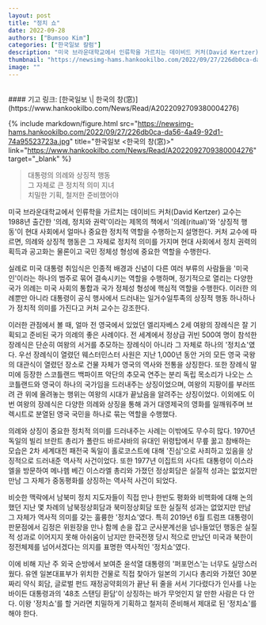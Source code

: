 ```yaml
---
layout: post
title: "정치 쇼"
date: 2022-09-28
authors: ["Bumsoo Kim"]
categories: ["한국일보 칼럼"]
description: "미국 브라운대학교에서 인류학을 가르치는 데이비드 커처(David Kertzer) 교수는 1988년 출간한 '의례, 정치와 권력'이라는 제목의 책에서 '의례(ritual)'와 '상징적 행동'이 현대 사회에서 얼마나 중요한 정치적 역할을 수행하는지 설명한다. 커처 교수에 따르면, 의례와 상징적 행동은 그 자체로 정치적 의미를 가지며 현대 사회에서 정치 권력의 획득과 공고화는 물론이고 국민 정체성 형성에 중요한 역할을 수행한다."
thumbnail: "https://newsimg-hams.hankookilbo.com/2022/09/27/226db0ca-da56-4a49-92d1-74a95523723a.jpg"
image: ""
---
```


<br>
#### 기고 링크: [한국일보 \| 한국의 창(窓)](https://www.hankookilbo.com/News/Read/A2022092709380004276)

{% include markdown/figure.html src="https://newsimg-hams.hankookilbo.com/2022/09/27/226db0ca-da56-4a49-92d1-74a95523723a.jpg" title="한국일보 <한국의 창(窓)>" link="https://www.hankookilbo.com/News/Read/A2022092709380004276" target="_blank" %}

> 대통령의 의례와 상징적 행동 <br> 그 자체로 큰 정치적 의미 지녀 <br> 치밀한 기획, 철저한 준비했어야

미국 브라운대학교에서 인류학을 가르치는 데이비드 커처(David Kertzer) 교수는 1988년 출간한 '의례, 정치와 권력'이라는 제목의 책에서 '의례(ritual)'와 '상징적 행동'이 현대 사회에서 얼마나 중요한 정치적 역할을 수행하는지 설명한다. 커처 교수에 따르면, 의례와 상징적 행동은 그 자체로 정치적 의미를 가지며 현대 사회에서 정치 권력의 획득과 공고화는 물론이고 국민 정체성 형성에 중요한 역할을 수행한다.

실례로 미국 대통령 취임식은 인종적 배경과 신념이 다른 여러 부류의 사람들을 '미국인'이라는 하나의 범주로 묶어 결속시키는 역할을 수행하며, 정기적으로 열리는 다양한 국가 의례는 미국 사회의 통합과 국가 정체성 형성에 핵심적 역할을 수행한다. 이러한 의례뿐만 아니라 대통령이 공식 행사에서 드러내는 일거수일투족의 상징적 행동 하나하나가 정치적 의미를 가진다고 커처 교수는 강조한다.

이러한 관점에서 볼 때, 얼마 전 영국에서 있었던 엘리자베스 2세 여왕의 장례식은 잘 기획되고 준비된 국가 의례의 좋은 사례이다. 전 세계에서 정상급 귀빈 500여 명이 참석한 장례식은 단순히 여왕의 서거를 추모하는 장례식이 아니라 그 자체로 하나의 '정치쇼'였다. 우선 장례식이 열렸던 웨스터민스터 사원은 지난 1,000년 동안 거의 모든 영국 국왕의 대관식이 열렸던 장소로 건물 자체가 영국의 역사와 전통을 상징한다. 또한 장례식 말미에 등장한 스코틀랜드 백파이프 악단의 추모곡 연주는 분리 독립 목소리가 나오는 스코틀랜드와 영국이 하나의 국가임을 드러내주는 상징이었으며, 여왕의 지팡이를 부러뜨려 관 위에 올려놓는 행위는 여왕의 시대가 끝났음을 알려주는 상징이었다. 이외에도 이번 여왕의 장례식은 다양한 의례와 상징을 통해 과거 대영제국의 영화를 일깨워주며 브렉시트로 분열된 영국 국민을 하나로 묶는 역할을 수행했다.

의례와 상징이 중요한 정치적 의미를 드러내주는 사례는 이밖에도 무수히 많다. 1970년 독일의 빌리 브란트 총리가 폴란드 바르샤바의 유대인 위령탑에서 무릎 꿇고 참배하는 모습은 2차 세계대전 패전국 독일이 홀로코스트에 대해 '진심'으로 사죄하고 있음을 상징적으로 드러내준 역사적 사건이었다. 또한 1977년 이집트의 사다트 대통령이 이스라엘을 방문하여 메나헴 베긴 이스라엘 총리와 가졌던 정상회담은 실질적 성과는 없었지만 만남 그 자체가 중동평화를 상징하는 역사적 사건이 되었다.

비슷한 맥락에서 남북미 정치 지도자들이 직접 만나 한반도 평화와 비핵화에 대해 논의했던 지난 몇 차례의 남북정상회담과 북미정상회담 또한 실질적 성과는 없었지만 만남 그 자체가 역사적 의미를 갖는 훌륭한 '정치쇼'였다. 특히 2019년 6월 트럼프 대통령이 판문점에서 김정은 위원장을 만나 함께 손을 잡고 군사분계선을 넘나들었던 행동은 실질적 성과로 이어지지 못해 아쉬움이 남지만 한국전쟁 당시 적으로 만났던 미국과 북한이 정전체제를 넘어서겠다는 의지를 표명한 역사적인 '정치쇼'였다.

이에 비해 지난 주 외국 순방에서 보여준 윤석열 대통령의 '퍼포먼스'는 너무도 실망스러웠다. 유엔 일본대표부가 위치한 건물로 직접 찾아가 일본의 기시다 총리와 가졌던 30분짜리 약식 회담, 글로벌 펀드 재정공약회의가 끝난 뒤 줄을 서서 기다렸다가 인사를 나눈 바이든 대통령과의 '48초 스탠딩 환담'이 상징하는 바가 무엇인지 알 만한 사람은 다 안다. 이왕 '정치쇼'를 할 거라면 치밀하게 기획하고 철저히 준비해서 제대로 된 '정치쇼'를 해야 한다.

<br>
